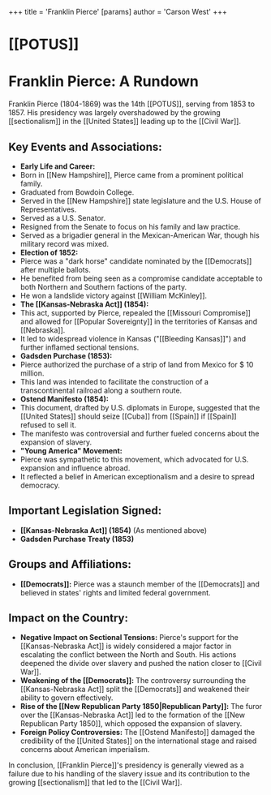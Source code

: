 +++
 title = 'Franklin Pierce'
[params]
	author = 'Carson West'
+++
# [[POTUS]]
# Franklin Pierce: A Rundown
Franklin Pierce (1804-1869) was the 14th [[POTUS]], serving from 1853 to 1857. His presidency was largely overshadowed by the growing [[sectionalism]] in the [[United States]] leading up to the [[Civil War]].
 

 ## Key Events and Associations:
 

 *   **Early Life and Career:**
  *   Born in [[New Hampshire]], Pierce came from a prominent political family.
  *   Graduated from Bowdoin College.
  *   Served in the [[New Hampshire]] state legislature and the U.S. House of Representatives.
  *   Served as a U.S. Senator.
  *   Resigned from the Senate to focus on his family and law practice.
  *   Served as a brigadier general in the Mexican-American War, though his military record was mixed.
 *   **Election of 1852:**
  *   Pierce was a "dark horse" candidate nominated by the [[Democrats]] after multiple ballots.
  *   He benefited from being seen as a compromise candidate acceptable to both Northern and Southern factions of the party.
  *   He won a landslide victory against [[William McKinley]].
 *   **The [[Kansas-Nebraska Act]] (1854):**
  *   This act, supported by Pierce, repealed the [[Missouri Compromise]] and allowed for [[Popular Sovereignty]] in the territories of Kansas and [[Nebraska]].
  *   It led to widespread violence in Kansas ("[[Bleeding Kansas]]") and further inflamed sectional tensions.
 *   **Gadsden Purchase (1853):**
  *   Pierce authorized the purchase of a strip of land from Mexico for  $ 10 million.
  *   This land was intended to facilitate the construction of a transcontinental railroad along a southern route.
 *   **Ostend Manifesto (1854):**
  *   This document, drafted by U.S. diplomats in Europe, suggested that the [[United States]] should seize [[Cuba]] from [[Spain]] if [[Spain]] refused to sell it.
  *   The manifesto was controversial and further fueled concerns about the expansion of slavery.
 *   **"Young America" Movement:**
  *   Pierce was sympathetic to this movement, which advocated for U.S. expansion and influence abroad.
  *   It reflected a belief in American exceptionalism and a desire to spread democracy.
 

 ## Important Legislation Signed:
 

 *   **[[Kansas-Nebraska Act]] (1854)** (As mentioned above)
 *   **Gadsden Purchase Treaty (1853)**
 

 ## Groups and Affiliations:
 

 *   **[[Democrats]]:** Pierce was a staunch member of the [[Democrats]] and believed in states' rights and limited federal government.
 

 ## Impact on the Country:
 

 *   **Negative Impact on Sectional Tensions:** Pierce's support for the [[Kansas-Nebraska Act]] is widely considered a major factor in escalating the conflict between the North and South. His actions deepened the divide over slavery and pushed the nation closer to [[Civil War]].
 *   **Weakening of the [[Democrats]]:** The controversy surrounding the [[Kansas-Nebraska Act]] split the [[Democrats]] and weakened their ability to govern effectively.
 *   **Rise of the [[New Republican Party 1850|Republican Party]]:** The furor over the [[Kansas-Nebraska Act]] led to the formation of the [[New Republican Party 1850]], which opposed the expansion of slavery.
 *   **Foreign Policy Controversies:** The [[Ostend Manifesto]] damaged the credibility of the [[United States]] on the international stage and raised concerns about American imperialism.
 

 In conclusion, [[Franklin Pierce]]'s presidency is generally viewed as a failure due to his handling of the slavery issue and its contribution to the growing [[sectionalism]] that led to the [[Civil War]].
